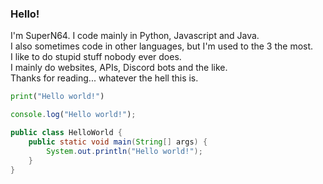 ### Hello!
I'm SuperN64. I code mainly in Python, Javascript and Java.  
I also sometimes code in other languages, but I'm used to the 3 the most.  
I like to do stupid stuff nobody ever does.  
I mainly do websites, APIs, Discord bots and the like.  
Thanks for reading... whatever the hell this is.

```python
print("Hello world!")
```
```js
console.log("Hello world!");
```
```java
public class HelloWorld {
    public static void main(String[] args) {
        System.out.println("Hello world!");
    }
}
```
